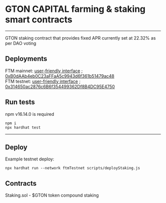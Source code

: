 # GTON CAPITAL farming & staking smart contracts
---

GTON staking contract that provides fixed APR currently set at 22.32% as per DAO voting


## Deployments
FTM mainnet: [user-friendly interface](https://cli.gton.capital/) ; [0xB0dAAb4eb0C23aFFaA5c9943d6f361b51479ac48](https://ftmscan.com/token/0xB0dAAb4eb0C23aFFaA5c9943d6f361b51479ac48)  
FTM testnet: [user-friendly interface](https://test.cli.gton.capital/) ; [0x314650ac2876c6B6f354499362Df8B4DC95E4750](https://testnet.ftmscan.com/token/0x314650ac2876c6B6f354499362Df8B4DC95E4750) 
## Run tests
npm v16.14.0 is required
```
npm i
npx hardhat test
```
---
## Deploy
Example testnet deploy:
```
npx hardhat run --network ftmTestnet scripts/deployStaking.js
```

## Contracts
Staking.sol - $GTON token compound staking
